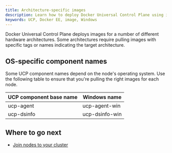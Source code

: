 ```yaml
---
title: Architecture-specific images
description: Learn how to deploy Docker Universal Control Plane using images that are specific to particular hardware architectures.
keywords: UCP, Docker EE, image, Windows
---
```


Docker Universal Control Plane deploys images for a number of different
hardware architectures. Some architectures require
pulling images with specific tags or names indicating the target
architecture.

## OS-specific component names

Some UCP component names depend on the node's operating system. Use the
following table to ensure that you're pulling the right images for each node.

| UCP component base name | Windows name   | 
|-------------------------|----------------|
| ucp-agent               | ucp-agent-win  | 
| ucp-dsinfo              | ucp-dsinfo-win |

## Where to go next

- [Join nodes to your cluster](../configure/join-nodes.md)
